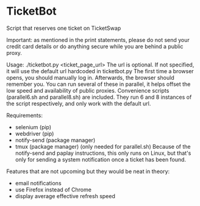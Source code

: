 # TicketBot
Script that reserves one ticket on TicketSwap

Important: as mentioned in the print statements, please do not send your credit card details or do anything secure while you are behind a public proxy.

Usage:
./ticketbot.py <ticket_page_url>
The url is optional. If not specified, it will use the default url hardcoded in ticketbot.py
The first time a browser opens, you should manually log in. Afterwards, the browser should remember you.
You can run several of these in parallel, it helps offset the low speed and availability of public proxies. Convenience scripts (parallel6.sh and parallel8.sh) are included. They run 6 and 8 instances of the script respectively, and only work with the default url.

Requirements:
* selenium (pip)
* webdriver (pip)
* notify-send (package manager)
* tmux (package manager) (only needed for parallel.sh)
Because of the notify-send and paplay instructions, this only runs on Linux, but that's only for sending a system notification once a ticket has been found.

Features that are not upcoming but they would be neat in theory:
* email notifications
* use Firefox instead of Chrome
* display average effective refresh speed
